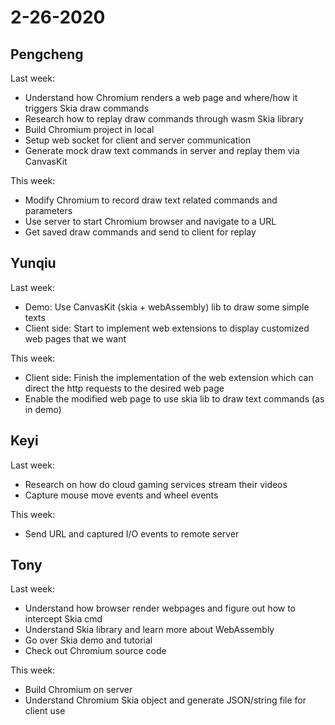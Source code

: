 # 2-26-2020

## Pengcheng

Last week:

- Understand how Chromium renders a web page and where/how it triggers Skia draw commands
- Research how to replay draw commands through wasm Skia library
- Build Chromium project in local
- Setup web socket for client and server communication
- Generate mock draw text commands in server and replay them via CanvasKit

This week:

- Modify Chromium to record draw text related commands and parameters
- Use server to start Chromium browser and navigate to a URL
- Get saved draw commands and send to client for replay

## Yunqiu


Last week:

- Demo: Use CanvasKit (skia + webAssembly) lib to draw some simple texts
- Client side: Start to implement web extensions to display customized web pages that we want 


This week:

- Client side: Finish the implementation of the web extension which can direct the http requests to the desired web page
- Enable the modified web page to use skia lib to draw text commands (as in demo) 


## Keyi

Last week:

- Research on how do cloud gaming services stream their videos
- Capture mouse move events and wheel events

This week:

- Send URL and captured I/O events to remote server

## Tony

Last week:

- Understand how browser render webpages and figure out how to intercept Skia cmd
- Understand Skia library and learn more about WebAssembly
- Go over Skia demo and tutorial
- Check out Chromium source code

This week:

- Build Chromium on server
- Understand Chromium Skia object and generate JSON/string file for client use
